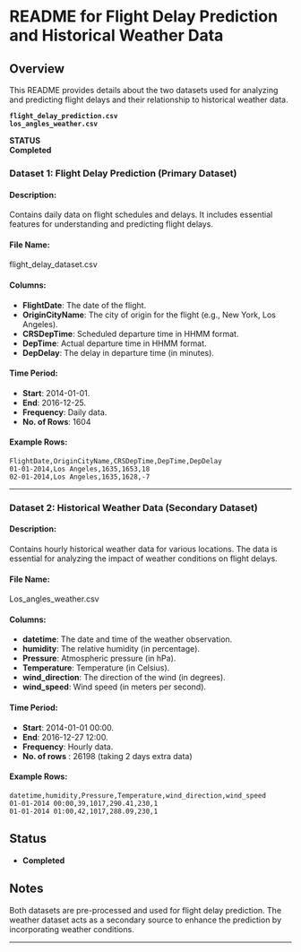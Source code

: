 
# README for Flight Delay Prediction and Historical Weather Data

## Overview

This README provides details about the two datasets used for analyzing and predicting flight delays and their relationship to historical weather data.

**`flight_delay_prediction.csv`**  
**`los_angles_weather.csv`**  

**STATUS**  
**Completed** 

### Dataset 1: Flight Delay Prediction (Primary Dataset)

#### Description:
Contains daily data on flight schedules and delays. It includes essential features for understanding and predicting flight delays.

#### File Name:
flight_delay_dataset.csv

#### Columns:
- **FlightDate**: The date of the flight.
- **OriginCityName**: The city of origin for the flight (e.g., New York, Los Angeles).
- **CRSDepTime**: Scheduled departure time in HHMM format.
- **DepTime**: Actual departure time in HHMM format.
- **DepDelay**: The delay in departure time (in minutes).

#### Time Period:
- **Start**: 2014-01-01.
- **End**: 2016-12-25.
- **Frequency**: Daily data.
- **No. of Rows**: 1604

#### Example Rows:

```plaintext 
FlightDate,OriginCityName,CRSDepTime,DepTime,DepDelay
01-01-2014,Los Angeles,1635,1653,18
02-01-2014,Los Angeles,1635,1628,-7
```

---

### Dataset 2: Historical Weather Data (Secondary Dataset)

#### Description:
Contains hourly historical weather data for various locations. The data is essential for analyzing the impact of weather conditions on flight delays.

#### File Name:
Los_angles_weather.csv

#### Columns:
- **datetime**: The date and time of the weather observation.
- **humidity**: The relative humidity (in percentage).
- **Pressure**: Atmospheric pressure (in hPa).
- **Temperature**: Temperature (in Celsius).
- **wind_direction**: The direction of the wind (in degrees).
- **wind_speed**: Wind speed (in meters per second).

#### Time Period:
- **Start**: 2014-01-01 00:00.
- **End**: 2016-12-27  12:00.
- **Frequency**: Hourly data.
- **No. of rows** : 26198 (taking 2 days extra data)

#### Example Rows:

```plaintext 
datetime,humidity,Pressure,Temperature,wind_direction,wind_speed
01-01-2014 00:00,39,1017,290.41,230,1
01-01-2014 01:00,42,1017,288.09,230,1
```

## Status
- **Completed**

## Notes
Both datasets are pre-processed and used for flight delay prediction. The weather dataset acts as a secondary source to enhance the prediction by incorporating weather conditions.

---
